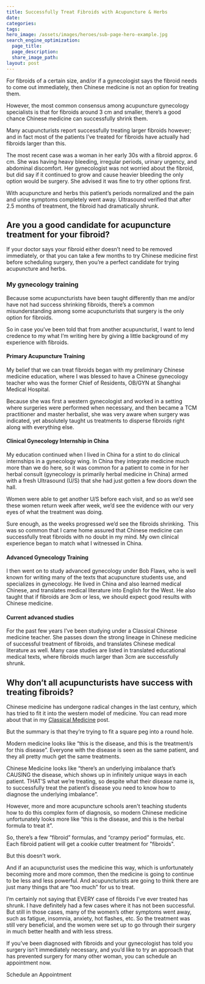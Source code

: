```yaml
---
title: Successfully Treat Fibroids with Acupuncture & Herbs
date:
categories:
tags:
hero_image: /assets/images/heroes/sub-page-hero-example.jpg
search_engine_optimization:
  page_title:
  page_description:
  share_image_path:
layout: post
---
```


For fibroids of a certain size, and/or if a gynecologist says the fibroid needs to come out immediately, then Chinese medicine is not an option for treating them.

However, the most common consensus among acupuncture gynecology specialists is that for fibroids around 3 cm and smaller, there’s a good chance Chinese medicine can successfully shrink them.

Many acupuncturists report successfully treating larger fibroids however; and in fact most of the patients I’ve treated for fibroids have actually had fibroids larger than this.

The most recent case was a woman in her early 30s with a fibroid approx. 6 cm. She was having heavy bleeding, irregular periods, urinary urgency, and abdominal discomfort. Her gynecologist was not worried about the fibroid, but did say if it continued to grow and cause heavier bleeding the only option would be surgery. She advised it was fine to try other options first.

With acupuncture and herbs this patient’s periods normalized and the pain and urine symptoms completely went away. Ultrasound verified that after 2.5 months of treatment, the fibroid had dramatically shrunk.

## Are you a good candidate for acupuncture treatment for your fibroid?

If your doctor says your fibroid either doesn’t need to be removed immediately, or that you can take a few months to try Chinese medicine first before scheduling surgery, then you’re a perfect candidate for trying acupuncture and herbs.

### My gynecology training

Because some acupuncturists have been taught differently than me and/or have not had success shrinking fibroids, there’s a common misunderstanding among some acupuncturists that surgery is the only option for fibroids.

So in case you’ve been told that from another acupuncturist, I want to lend credence to my what I’m writing here by giving a little background of my experience with fibroids.

#### Primary Acupuncture Training

My belief that we can treat fibroids began with my preliminary Chinese medicine education, where I was blessed to have a Chinese gynecology teacher who was the former Chief of Residents, OB/GYN at Shanghai Medical Hospital.

Because she was first a western gynecologist and worked in a setting where surgeries were performed when necessary, and then became a TCM practitioner and master herbalist, she was very aware when surgery was indicated, yet absolutely taught us treatments to disperse fibroids right along with everything else.

#### Clinical Gynecology Internship in China

My education continued when I lived in China for a stint to do clinical internships in a gynecology wing. In China they integrate medicine much more than we do here, so it was common for a patient to come in for her herbal consult (gynecology is primarily herbal medicine in China) armed with a fresh Ultrasound (U/S) that she had just gotten a few doors down the hall.

Women were able to get another U/S before each visit, and so as we’d see these women return week after week, we’d see the evidence with our very eyes of what the treatment was doing.

Sure enough, as the weeks progressed we’d see the fibroids shrinking. &nbsp;This was so common that I came home assured that Chinese medicine can successfully treat fibroids with no doubt in my mind. My own clinical experience began to match what I witnessed in China.

#### Advanced Gynecology Training

I then went on to study advanced gynecology under Bob Flaws, who is well known for writing many of the texts that acupuncture students use, and specializes in gynecology. He lived in China and also learned medical Chinese, and translates medical literature into English for the West. He also taught that if fibroids are 3cm or less, we should expect good results with Chinese medicine.

#### Current advanced studies

For the past few years I’ve been studying under a Classical Chinese medicine teacher. She passes down the strong lineage in Chinese medicine of successful treatment of fibroids, and translates Chinese medical literature as well. Many case studies are listed in translated educational medical texts, where fibroids much larger than 3cm are successfully shrunk.

## Why don’t all acupuncturists have success with treating fibroids?

Chinese medicine has undergone radical changes in the last century, which has tried to fit it into the western model of medicine. You can read more about that in my [Classical Medicine](/2018/01/01/classical-chinese-medicine-8211-what-it-is-why-it-matters-and-why-i8217m-moving-towards-it-in-my-practice/) post.

But the summary is that they’re trying to fit a square peg into a round hole.

Modern medicine looks like “this is the disease, and this is the treatment/s for this disease”. Everyone with the disease is seen as the same patient, and they all pretty much get the same treatments.

Chinese Medicine looks like “there’s an underlying imbalance that’s CAUSING the disease, which shows up in infinitely unique ways in each patient. THAT’S what we’re treating, so despite what their disease name is, to successfully treat the patient’s disease you need to know how to diagnose the underlying imbalance”.

However, more and more acupuncture schools aren't teaching students how to do this complex form of diagnosis, so modern Chinese medicine unfortunately looks more like “this is the disease, and this is the herbal formula to treat it”.

So, there’s a few “fibroid” formulas, and “crampy period” formulas, etc.&nbsp; Each fibroid patient will get a cookie cutter treatment for "fibroids".

But this doesn’t work.

And if an acupuncturist uses the medicine this way, which is unfortunately becoming more and more common, then the medicine is going to continue to be less and less powerful. And acupuncturists are going to think there are just many things that are “too much” for us to treat.

I’m certainly not saying that EVERY case of fibroids I’ve ever treated has shrunk. I have definitely had a few cases where it has not been successful. But still in those cases, many of the women’s other symptoms went away, such as fatigue, insomnia, anxiety, hot flashes, etc. So the treatment was still very beneficial, and the women were set up to go through their surgery in much better health and with less stress.

If you’ve been diagnosed with fibroids and your gynecologist has told you surgery isn’t immediately necessary, and you’d like to try an approach that has prevented surgery for many other woman, you can schedule an appointment now.

Schedule an Appointment